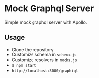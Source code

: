 # Mock Graphql Server

Simple mock graphql server with Apollo.

## Usage

- Clone the repository
- Customize schema in `schema.js`
- Customize resolvers in `mocks.js`
- `$ npm start`
- `http://localhost:3000/graphiql`